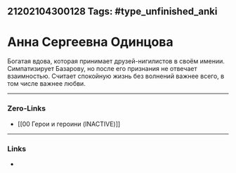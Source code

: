 21202104300128
Tags: #type_unfinished_anki
---
# Анна Сергеевна Одинцова

  Богатая вдова, которая принимает друзей-нигилистов в своём имении. Симпатизирует Базарову, но после его признания не отвечает взаимностью. Считает спокойную жизнь без волнений важнее всего, в том числе важнее любви.

---
### Zero-Links
- [[00 Герои и героини (INACTIVE)]]
---
### Links
-